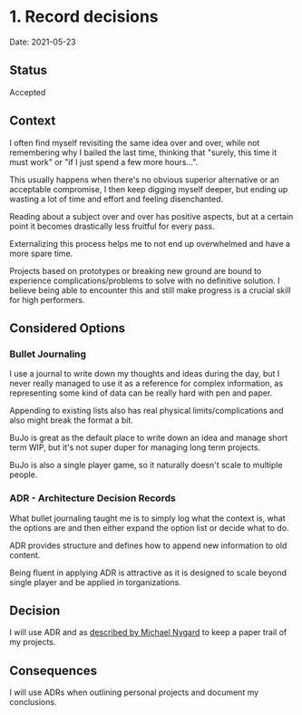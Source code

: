 # 1. Record decisions

Date: 2021-05-23

## Status

Accepted

## Context

I often find myself revisiting the same idea over and over, while not remembering why I bailed the last time, thinking that "surely, this time it must work" or "if I just spend a few more hours...".

This usually happens when there's no obvious superior alternative or an acceptable compromise, I then keep digging myself deeper, but ending up wasting a lot of time and effort and feeling disenchanted.

Reading about a subject over and over has positive aspects, but at a certain point it becomes drastically less fruitful for every pass.

Externalizing this process helps me to not end up overwhelmed and have a more spare time.

Projects based on prototypes or breaking new ground are bound to experience complications/problems to solve with no definitive solution.
I believe being able to encounter this and still make progress is a crucial skill for high performers.

## Considered Options

### Bullet Journaling

I use a journal to write down my thoughts and ideas during the day, but I never really managed to use it as a reference for complex information, as representing some kind of data can be really hard with pen and paper.

Appending to existing lists also has real physical limits/complications and also might break the format a bit.

BuJo is great as the default place to write down an idea and manage short term WIP, but it's not super duper for managing long term projects.

BuJo is also a single player game, so it naturally doesn't scale to multiple people.

### ADR - Architecture Decision Records

What bullet journaling taught me is to simply log what the context is, what the options are and then either expand the option list or decide what to do.

ADR provides structure and defines how to append new information to old content.

Being fluent in applying ADR is attractive as it is designed to scale beyond single player and be applied in torganizations.

## Decision

I will use ADR and as [described by Michael Nygard](http://thinkrelevance.com/blog/2011/11/15/documenting-architecture-decisions) to keep a paper trail of my projects.

## Consequences

I will use ADRs when outlining personal projects and document my conclusions.

